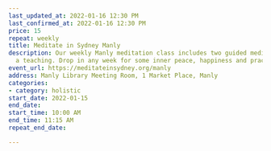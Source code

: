 ```yaml
---
last_updated_at: 2022-01-16 12:30 PM
last_confirmed_at: 2022-01-16 12:30 PM
price: 15
repeat: weekly
title: Meditate in Sydney Manly
description: Our weekly Manly meditation class includes two guided meditations and
  a teaching. Drop in any week for some inner peace, happiness and practical wisdom.
event_url: https://meditateinsydney.org/manly
address: Manly Library Meeting Room, 1 Market Place, Manly
categories:
- category: holistic
start_date: 2022-01-15
end_date: 
start_time: 10:00 AM
end_time: 11:15 AM
repeat_end_date: 

---
```

